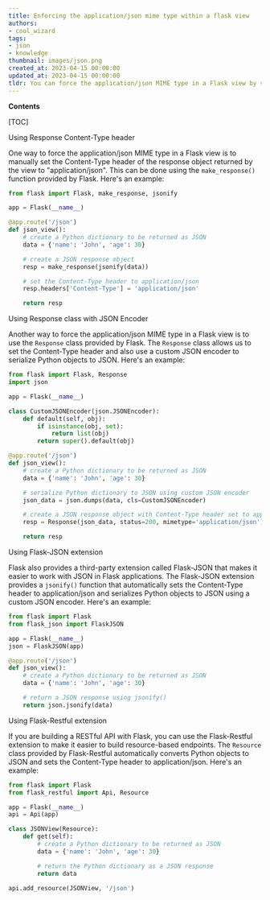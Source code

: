 ```yaml
---
title: Enforcing the application/json mime type within a flask view
authors:
- cool_wizard
tags:
- json
- knowledge
thumbnail: images/json.png
created_at: 2023-04-15 00:00:00
updated_at: 2023-04-15 00:00:00
tldr: You can force the application/json MIME type in a Flask view by setting the response headers with the .jsonify() method.
---
```


**Contents**

[TOC]

Using Response Content-Type header

One way to force the application/json MIME type in a Flask view is to manually set the Content-Type header of the response object returned by the view to "application/json". This can be done using the `make_response()` function provided by Flask. Here's an example:

```python
from flask import Flask, make_response, jsonify

app = Flask(__name__)

@app.route('/json')
def json_view():
    # create a Python dictionary to be returned as JSON
    data = {'name': 'John', 'age': 30}

    # create a JSON response object
    resp = make_response(jsonify(data))

    # set the Content-Type header to application/json
    resp.headers['Content-Type'] = 'application/json'

    return resp
```

Using Response class with JSON Encoder

Another way to force the application/json MIME type in a Flask view is to use the `Response` class provided by Flask. The `Response` class allows us to set the Content-Type header and also use a custom JSON encoder to serialize Python objects to JSON. Here's an example:

```python
from flask import Flask, Response
import json

app = Flask(__name__)

class CustomJSONEncoder(json.JSONEncoder):
    def default(self, obj):
        if isinstance(obj, set):
            return list(obj)
        return super().default(obj)

@app.route('/json')
def json_view():
    # create a Python dictionary to be returned as JSON
    data = {'name': 'John', 'age': 30}

    # serialize Python dictionary to JSON using custom JSON encoder
    json_data = json.dumps(data, cls=CustomJSONEncoder)

    # create a JSON response object with Content-Type header set to application/json
    resp = Response(json_data, status=200, mimetype='application/json')

    return resp
```

Using Flask-JSON extension

Flask also provides a third-party extension called Flask-JSON that makes it easier to work with JSON in Flask applications. The Flask-JSON extension provides a `jsonify()` function that automatically sets the Content-Type header to application/json and serializes Python objects to JSON using a custom JSON encoder. Here's an example:

```python
from flask import Flask
from flask_json import FlaskJSON

app = Flask(__name__)
json = FlaskJSON(app)

@app.route('/json')
def json_view():
    # create a Python dictionary to be returned as JSON
    data = {'name': 'John', 'age': 30}

    # return a JSON response using jsonify()
    return json.jsonify(data)
```

Using Flask-Restful extension

If you are building a RESTful API with Flask, you can use the Flask-Restful extension to make it easier to build resource-based endpoints. The `Resource` class provided by Flask-Restful automatically converts Python objects to JSON and sets the Content-Type header to application/json. Here's an example:

```python
from flask import Flask
from flask_restful import Api, Resource

app = Flask(__name__)
api = Api(app)

class JSONView(Resource):
    def get(self):
        # create a Python dictionary to be returned as JSON
        data = {'name': 'John', 'age': 30}

        # return the Python dictionary as a JSON response
        return data

api.add_resource(JSONView, '/json')
```
